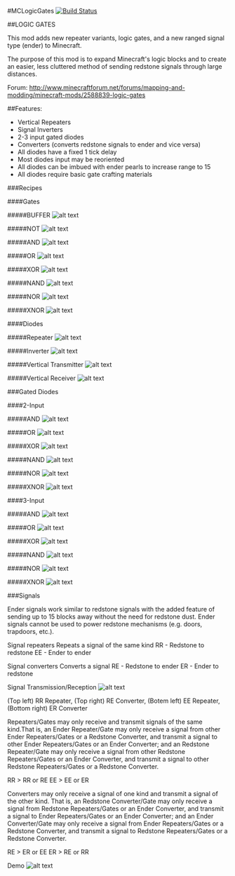 #MCLogicGates [![Build Status](https://travis-ci.org/Digital-Youth-Network/MinecraftLauncher.svg?branch=master)](https://travis-ci.org/Digital-Youth-Network/MinecraftLauncher)

##LOGIC GATES

This mod adds new repeater variants, logic gates, and a new ranged signal type (ender) to Minecraft.

The purpose of this mod is to expand Minecraft's logic blocks and to create an easier, less cluttered method of sending redstone signals through large distances.

Forum: http://www.minecraftforum.net/forums/mapping-and-modding/minecraft-mods/2588839-logic-gates

##Features:

- Vertical Repeaters
- Signal Inverters
- 2-3 input gated diodes
- Converters (converts redstone signals to ender and vice versa)
- All diodes have a fixed 1 tick delay
- Most diodes input may be reoriented
- All diodes can be imbued with ender pearls to increase range to 15
- All diodes require basic gate crafting materials

###Recipes


####Gates

#####BUFFER
![alt text](https://raw.githubusercontent.com/Digital-Youth-Network/MCLogicGates/1.8.0/images/buffer.png "Buffer Gate")

#####NOT
![alt text](https://raw.githubusercontent.com/Digital-Youth-Network/MCLogicGates/1.8.0/images/not.png "Not Gate")

#####AND
![alt text](https://raw.githubusercontent.com/Digital-Youth-Network/MCLogicGates/1.8.0/images/and3.png "And Gate")

#####OR
![alt text](https://raw.githubusercontent.com/Digital-Youth-Network/MCLogicGates/1.8.0/images/or3.png "Or Gate")

#####XOR
![alt text](https://raw.githubusercontent.com/Digital-Youth-Network/MCLogicGates/1.8.0/images/xor3.png "Xor Gate")

#####NAND
![alt text](https://raw.githubusercontent.com/Digital-Youth-Network/MCLogicGates/1.8.0/images/nand3.png "Nand Gate")

#####NOR
![alt text](https://raw.githubusercontent.com/Digital-Youth-Network/MCLogicGates/1.8.0/images/nor3.png "Nor Gate")

#####XNOR
![alt text](https://raw.githubusercontent.com/Digital-Youth-Network/MCLogicGates/1.8.0/images/xnor3.png "Xnor Gate")

####Diodes

#####Repeater
![alt text](https://raw.githubusercontent.com/Digital-Youth-Network/MCLogicGates/1.8.0/images/repeater.png "Repeater Diodes")

#####Inverter
![alt text](https://raw.githubusercontent.com/Digital-Youth-Network/MCLogicGates/1.8.0/images/inverter.png "Inverter Diode")

#####Vertical Transmitter
![alt text](https://raw.githubusercontent.com/Digital-Youth-Network/MCLogicGates/1.8.0/images/vert_trans.png "Vertical Transmitter")

#####Vertical Receiver
![alt text](https://raw.githubusercontent.com/Digital-Youth-Network/MCLogicGates/1.8.0/images/vert_recv.png "Vertical Reciever")

###Gated Diodes

####2-Input

#####AND
![alt text](https://raw.githubusercontent.com/Digital-Youth-Network/MCLogicGates/1.8.0/images/and2.png "2-Input And")

#####OR
![alt text](https://raw.githubusercontent.com/Digital-Youth-Network/MCLogicGates/1.8.0/images/or2.png "2-Input Or")

#####XOR
![alt text](https://raw.githubusercontent.com/Digital-Youth-Network/MCLogicGates/1.8.0/images/xor2.png "2-Input Xor")

#####NAND
![alt text](https://raw.githubusercontent.com/Digital-Youth-Network/MCLogicGates/1.8.0/images/nand2.png "2-Input Nand")

#####NOR
![alt text](https://raw.githubusercontent.com/Digital-Youth-Network/MCLogicGates/1.8.0/images/nor2.png "2-Input Nor")

#####XNOR
![alt text](https://raw.githubusercontent.com/Digital-Youth-Network/MCLogicGates/1.8.0/images/xnor2.png "2-Input Xnor")

####3-Input

#####AND
![alt text](https://raw.githubusercontent.com/Digital-Youth-Network/MCLogicGates/1.8.0/images/and.png "3-Input And")

#####OR
![alt text](https://raw.githubusercontent.com/Digital-Youth-Network/MCLogicGates/1.8.0/images/or.png "3-Input Or")

#####XOR
![alt text](https://raw.githubusercontent.com/Digital-Youth-Network/MCLogicGates/1.8.0/images/xor.png "3-Input Xor")

#####NAND
![alt text](https://raw.githubusercontent.com/Digital-Youth-Network/MCLogicGates/1.8.0/images/nand.png "3-Input Nand")

#####NOR
![alt text](https://raw.githubusercontent.com/Digital-Youth-Network/MCLogicGates/1.8.0/images/nor.png "3-Input Nor")

#####XNOR
![alt text](https://raw.githubusercontent.com/Digital-Youth-Network/MCLogicGates/1.8.0/images/xnor.png "3-Input Xnor")

###Signals

Ender signals work similar to redstone signals with the added feature of sending up to 15 blocks away without the need for redstone dust. Ender signals cannot be used to power redstone mechanisms (e.g. doors, trapdoors, etc.).

Signal repeaters
Repeats a signal of the same kind
RR - Redstone to redstone
EE - Ender to ender

Signal converters
Converts a signal
RE - Redstone to ender
ER - Ender to redstone

Signal Transmission/Reception
![alt text](https://raw.githubusercontent.com/Digital-Youth-Network/MCLogicGates/1.8.0/images/trans_recv.gif "Signal Propigation")

(Top left) RR Repeater, (Top right) RE Converter, (Botem left) EE Repeater, (Bottom right) ER Converter

Repeaters/Gates may only receive and transmit signals of the same kind.That is, an Ender Repeater/Gate may only receive a signal from other Ender Repeaters/Gates or a Redstone Converter, and transmit a signal to other Ender Repeaters/Gates or an Ender Converter; and an Redstone Repeater/Gate may only receive a signal from other Redstone Repeaters/Gates or an Ender Converter, and transmit a signal to other Redstone Repeaters/Gates or a Redstone Converter.

RR > RR or RE
EE > EE or ER

Converters may only receive a signal of one kind and transmit a signal of the other kind. That is, an Redstone Converter/Gate may only receive a signal from Redstone Repeaters/Gates or an Ender Converter, and transmit a signal to Ender Repeaters/Gates or an Ender Converter; and an Ender Converter/Gate may only receive a signal from Ender Repeaters/Gates or a Redstone Converter, and transmit a signal to Redstone Repeaters/Gates or a Redstone Converter.

RE > ER or EE
ER > RE or RR

Demo
![alt text](https://raw.githubusercontent.com/Digital-Youth-Network/MCLogicGates/1.8.0/images/demo.gif "Gate Demo")

